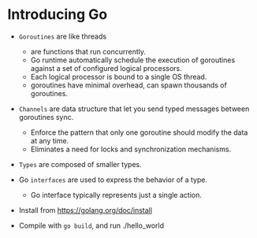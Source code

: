 # Introducing Go

* `Goroutines` are like threads
  * are functions that run concurrently.
  * Go runtime automatically schedule the execution of goroutines against a set of configured logical processors.
  * Each logical processor is bound to a single OS thread.
  * goroutines have minimal overhead, can spawn thousands of goroutines.

* `Channels` are data structure that let you send typed messages between goroutines sync.
  * Enforce the pattern that only one goroutine should modify the data at any time.
  * Eliminates a need for locks and synchronization mechanisms.

* `Types` are composed of smaller types.

* Go `interfaces` are used to express the behavior of a type.
  * Go interface typically represents just a single action.
  
* Install from https://golang.org/doc/install

* Compile with `go build`, and run ./hello_world
  
